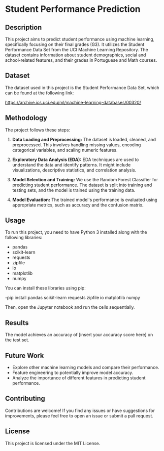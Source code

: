 # Student Performance Prediction

## Description

This project aims to predict student performance using machine learning, specifically focusing on their final grades (G3). It utilizes the Student Performance Data Set from the UCI Machine Learning Repository. The dataset contains information about student demographics, social and school-related features, and their grades in Portuguese and Math courses.

## Dataset

The dataset used in this project is the Student Performance Data Set, which can be found at the following link:

https://archive.ics.uci.edu/ml/machine-learning-databases/00320/

## Methodology

The project follows these steps:

1. **Data Loading and Preprocessing:** The dataset is loaded, cleaned, and preprocessed. This involves handling missing values, encoding categorical variables, and scaling numeric features.

2. **Exploratory Data Analysis (EDA):** EDA techniques are used to understand the data and identify patterns. It might include visualizations, descriptive statistics, and correlation analysis.

3. **Model Selection and Training:** We use the Random Forest Classifier for predicting student performance. The dataset is split into training and testing sets, and the model is trained using the training data.

4. **Model Evaluation:** The trained model's performance is evaluated using appropriate metrics, such as accuracy and the confusion matrix.

## Usage

To run this project, you need to have Python 3 installed along with the following libraries:

- pandas
- scikit-learn
- requests
- zipfile
- io
- matplotlib
- numpy

You can install these libraries using pip:

-pip install pandas scikit-learn requests zipfile io matplotlib numpy

Then, open the Jupyter notebook and run the cells sequentially.

## Results

The model achieves an accuracy of [insert your accuracy score here] on the test set. 

## Future Work

- Explore other machine learning models and compare their performance.
- Feature engineering to potentially improve model accuracy.
- Analyze the importance of different features in predicting student performance.


## Contributing

Contributions are welcome! If you find any issues or have suggestions for improvements, please feel free to open an issue or submit a pull request.


## License

This project is licensed under the MIT License.
